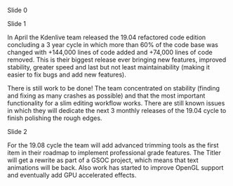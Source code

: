 Slide 0

Slide 1

In April the Kdenlive team released the 19.04 refactored code edition concluding a 3 year cycle in which more than 60% of the code base was changed with +144,000 lines of code added and +74,000 lines of code removed. This is their biggest release ever bringing new features, improved stability, greater speed and last but not least maintainability (making it easier to fix bugs and add new features).

There is still work to be done! The team concentrated on stability (finding and fixing as many crashes as possible) and that the most important functionality for a slim editing workflow works. There are still known issues in which they will dedicate the next 3 monthly releases of the 19.04 cycle to finish polishing the rough edges.

Slide 2

For the 19.08 cycle the team will add advanced trimming tools as the first item in their roadmap to implement professional grade features. The Titler will get a rewrite as part of a GSOC project, which means that text animations will be back. Also work has started to improve OpenGL support and eventually add GPU accelerated effects.  
